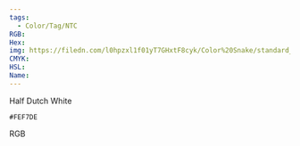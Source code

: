 ```yaml
---
tags:
  - Color/Tag/NTC
RGB:
Hex:
img: https://filedn.com/l0hpzxl1f01yT7GHxtF8cyk/Color%20Snake/standard_csv_to_svg/FEF7DE.svg
CMYK:
HSL:
Name:
---
```

Half Dutch White
```palette
#FEF7DE
```
RGB
